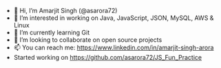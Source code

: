 - 👋 Hi, I’m Amarjit Singh (@asarora72)
- 👀 I’m interested in working on Java, JavaScript, JSON, MySQL, AWS & Linux
- 🌱 I’m currently learning Git
- 💞️ I’m looking to collaborate on open source projects 
- 📫 You can reach me: https://www.linkedin.com/in/amarjit-singh-arora
- Started working on https://github.com/asarora72/JS_Fun_Practice

<!---
asarora72/asarora72 is a ✨ special ✨ repository because its `README.md` (this file) appears on your GitHub profile.
You can click the Preview link to take a look at your changes.
--->
